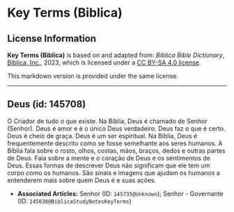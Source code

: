 # Key Terms (Biblica)

## License Information

**Key Terms (Biblica)** is based on and adapted from: _Biblica Bible Dictionary_, [Biblica, Inc.](https://www.biblica.com/), 2023, which is licensed under a [CC BY-SA 4.0 license](https://creativecommons.org/licenses/by-sa/4.0/legalcode.en).

This markdown version is provided under the same license.



--------------------------------

## Deus (id: 145708)

O Criador de tudo o que existe. Na Bíblia, Deus é chamado de Senhor (Senhor). Deus é amor e é o único Deus verdadeiro. Deus faz o que é certo. Deus é cheio de graça. Deus é um ser espiritual. Na Bíblia, Deus é frequentemente descrito como se fosse semelhante aos seres humanos. A Bíblia fala sobre o rosto, olhos, costas, mãos, braços, dedos e outras partes de Deus. Fala sobre a mente e o coração de Deus e os sentimentos de Deus. Essas formas de descrever Deus não significam que ele tem um corpo como os humanos. São sinais e imagens que ajudam os humanos a entenderem mais sobre quem Deus é e suas ações.

* **Associated Articles:** Senhor (ID: `145735@Unknown`); Senhor - Governante (ID: `145838@BiblicaStudyNotesKeyTerms`)

